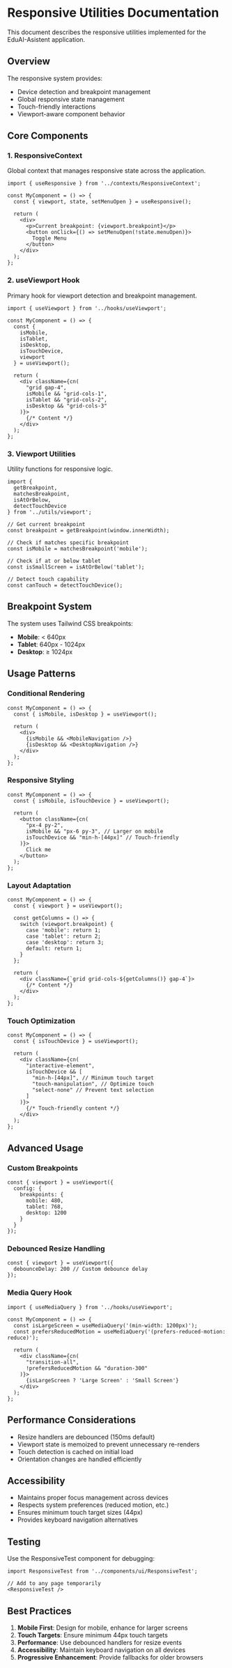 # Responsive Utilities Documentation

This document describes the responsive utilities implemented for the EduAI-Asistent application.

## Overview

The responsive system provides:
- Device detection and breakpoint management
- Global responsive state management
- Touch-friendly interactions
- Viewport-aware component behavior

## Core Components

### 1. ResponsiveContext

Global context that manages responsive state across the application.

```tsx
import { useResponsive } from '../contexts/ResponsiveContext';

const MyComponent = () => {
  const { viewport, state, setMenuOpen } = useResponsive();
  
  return (
    <div>
      <p>Current breakpoint: {viewport.breakpoint}</p>
      <button onClick={() => setMenuOpen(!state.menuOpen)}>
        Toggle Menu
      </button>
    </div>
  );
};
```

### 2. useViewport Hook

Primary hook for viewport detection and breakpoint management.

```tsx
import { useViewport } from '../hooks/useViewport';

const MyComponent = () => {
  const { 
    isMobile, 
    isTablet, 
    isDesktop, 
    isTouchDevice,
    viewport 
  } = useViewport();
  
  return (
    <div className={cn(
      "grid gap-4",
      isMobile && "grid-cols-1",
      isTablet && "grid-cols-2",
      isDesktop && "grid-cols-3"
    )}>
      {/* Content */}
    </div>
  );
};
```

### 3. Viewport Utilities

Utility functions for responsive logic.

```tsx
import { 
  getBreakpoint, 
  matchesBreakpoint, 
  isAtOrBelow,
  detectTouchDevice 
} from '../utils/viewport';

// Get current breakpoint
const breakpoint = getBreakpoint(window.innerWidth);

// Check if matches specific breakpoint
const isMobile = matchesBreakpoint('mobile');

// Check if at or below tablet
const isSmallScreen = isAtOrBelow('tablet');

// Detect touch capability
const canTouch = detectTouchDevice();
```

## Breakpoint System

The system uses Tailwind CSS breakpoints:

- **Mobile**: < 640px
- **Tablet**: 640px - 1024px  
- **Desktop**: ≥ 1024px

## Usage Patterns

### Conditional Rendering

```tsx
const MyComponent = () => {
  const { isMobile, isDesktop } = useViewport();
  
  return (
    <div>
      {isMobile && <MobileNavigation />}
      {isDesktop && <DesktopNavigation />}
    </div>
  );
};
```

### Responsive Styling

```tsx
const MyComponent = () => {
  const { isMobile, isTouchDevice } = useViewport();
  
  return (
    <button className={cn(
      "px-4 py-2",
      isMobile && "px-6 py-3", // Larger on mobile
      isTouchDevice && "min-h-[44px]" // Touch-friendly
    )}>
      Click me
    </button>
  );
};
```

### Layout Adaptation

```tsx
const MyComponent = () => {
  const { viewport } = useViewport();
  
  const getColumns = () => {
    switch (viewport.breakpoint) {
      case 'mobile': return 1;
      case 'tablet': return 2;
      case 'desktop': return 3;
      default: return 1;
    }
  };
  
  return (
    <div className={`grid grid-cols-${getColumns()} gap-4`}>
      {/* Content */}
    </div>
  );
};
```

### Touch Optimization

```tsx
const MyComponent = () => {
  const { isTouchDevice } = useViewport();
  
  return (
    <div className={cn(
      "interactive-element",
      isTouchDevice && [
        "min-h-[44px]", // Minimum touch target
        "touch-manipulation", // Optimize touch
        "select-none" // Prevent text selection
      ]
    )}>
      {/* Touch-friendly content */}
    </div>
  );
};
```

## Advanced Usage

### Custom Breakpoints

```tsx
const { viewport } = useViewport({
  config: {
    breakpoints: {
      mobile: 480,
      tablet: 768,
      desktop: 1200
    }
  }
});
```

### Debounced Resize Handling

```tsx
const { viewport } = useViewport({
  debounceDelay: 200 // Custom debounce delay
});
```

### Media Query Hook

```tsx
import { useMediaQuery } from '../hooks/useViewport';

const MyComponent = () => {
  const isLargeScreen = useMediaQuery('(min-width: 1200px)');
  const prefersReducedMotion = useMediaQuery('(prefers-reduced-motion: reduce)');
  
  return (
    <div className={cn(
      "transition-all",
      !prefersReducedMotion && "duration-300"
    )}>
      {isLargeScreen ? 'Large Screen' : 'Small Screen'}
    </div>
  );
};
```

## Performance Considerations

- Resize handlers are debounced (150ms default)
- Viewport state is memoized to prevent unnecessary re-renders
- Touch detection is cached on initial load
- Orientation changes are handled efficiently

## Accessibility

- Maintains proper focus management across devices
- Respects system preferences (reduced motion, etc.)
- Ensures minimum touch target sizes (44px)
- Provides keyboard navigation alternatives

## Testing

Use the ResponsiveTest component for debugging:

```tsx
import ResponsiveTest from '../components/ui/ResponsiveTest';

// Add to any page temporarily
<ResponsiveTest />
```

## Best Practices

1. **Mobile First**: Design for mobile, enhance for larger screens
2. **Touch Targets**: Ensure minimum 44px touch targets
3. **Performance**: Use debounced handlers for resize events
4. **Accessibility**: Maintain keyboard navigation on all devices
5. **Progressive Enhancement**: Provide fallbacks for older browsers